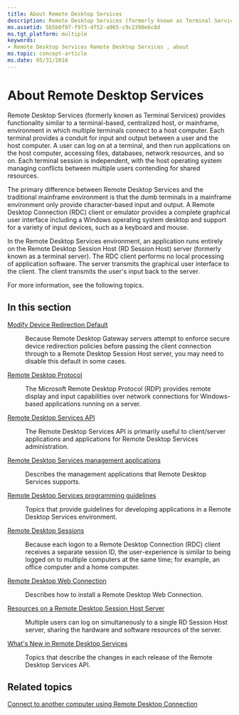 ```yaml
---
title: About Remote Desktop Services
description: Remote Desktop Services (formerly known as Terminal Services) provides functionality similar to a terminal-based, centralized host, or mainframe, environment in which multiple terminals connect to a host computer.
ms.assetid: 5b5b0f97-f973-4f52-a965-c9c2390e6c8d
ms.tgt_platform: multiple
keywords:
- Remote Desktop Services Remote Desktop Services , about
ms.topic: concept-article
ms.date: 05/31/2018
---
```


# About Remote Desktop Services

Remote Desktop Services (formerly known as Terminal Services) provides functionality similar to a terminal-based, centralized host, or mainframe, environment in which multiple terminals connect to a host computer. Each terminal provides a conduit for input and output between a user and the host computer. A user can log on at a terminal, and then run applications on the host computer, accessing files, databases, network resources, and so on. Each terminal session is independent, with the host operating system managing conflicts between multiple users contending for shared resources.

The primary difference between Remote Desktop Services and the traditional mainframe environment is that the dumb terminals in a mainframe environment only provide character-based input and output. A Remote Desktop Connection (RDC) client or emulator provides a complete graphical user interface including a Windows operating system desktop and support for a variety of input devices, such as a keyboard and mouse.

In the Remote Desktop Services environment, an application runs entirely on the Remote Desktop Session Host (RD Session Host) server (formerly known as a terminal server). The RDC client performs no local processing of application software. The server transmits the graphical user interface to the client. The client transmits the user's input back to the server.

For more information, see the following topics.

## In this section

<dl> <dt>

[Modify Device Redirection Default](modify-device-redirection-default-.md)
</dt> <dd>

Because Remote Desktop Gateway servers attempt to enforce secure device redirection policies before passing the client connection through to a Remote Desktop Session Host server, you may need to disable this default in some cases.

</dd> <dt>

[Remote Desktop Protocol](remote-desktop-protocol.md)
</dt> <dd>

The Microsoft Remote Desktop Protocol (RDP) provides remote display and input capabilities over network connections for Windows-based applications running on a server.

</dd> <dt>

[Remote Desktop Services API](terminal-services-api.md)
</dt> <dd>

The Remote Desktop Services API is primarily useful to client/server applications and applications for Remote Desktop Services administration.

</dd> <dt>

[Remote Desktop Services management applications](terminal-services-management-applications.md)
</dt> <dd>

Describes the management applications that Remote Desktop Services supports.

</dd> <dt>

[Remote Desktop Services programming guidelines](terminal-services-programming-guidelines.md)
</dt> <dd>

Topics that provide guidelines for developing applications in a Remote Desktop Services environment.

</dd> <dt>

[Remote Desktop Sessions](terminal-services-sessions.md)
</dt> <dd>

Because each logon to a Remote Desktop Connection (RDC) client receives a separate session ID, the user-experience is similar to being logged on to multiple computers at the same time; for example, an office computer and a home computer.

</dd> <dt>

[Remote Desktop Web Connection](remote-desktop-web-connection.md)
</dt> <dd>

Describes how to install a Remote Desktop Web Connection.

</dd> <dt>

[Resources on a Remote Desktop Session Host Server](resources-on-a-terminal-server.md)
</dt> <dd>

Multiple users can log on simultaneously to a single RD Session Host server, sharing the hardware and software resources of the server.

</dd> <dt>

[What's New in Remote Desktop Services](what-s-new-in-terminal-services.md)
</dt> <dd>

Topics that describe the changes in each release of the Remote Desktop Services API.

</dd> </dl>

## Related topics

<dl> <dt>

[Connect to another computer using Remote Desktop Connection](https://windows.microsoft.com/windows/connect-using-remote-desktop-connection#connect-using-remote-desktop-connection=windows-7)
</dt> </dl>

 

 




